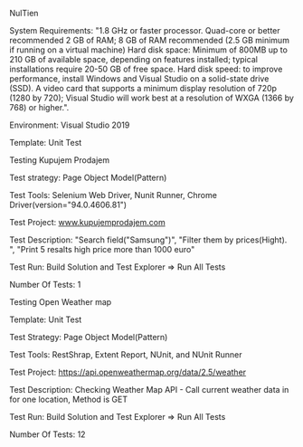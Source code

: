 NulTien


System Requirements: "1.8 GHz or faster processor. Quad-core or better recommended 2 GB of RAM; 8 GB of RAM recommended (2.5 GB minimum if running on a virtual machine) Hard disk space: Minimum of 800MB up to 210 GB of available space, depending on features installed; typical installations require 20-50 GB of free space. Hard disk speed: to improve performance, install Windows and Visual Studio on a solid-state drive (SSD). A video card that supports a minimum display resolution of 720p (1280 by 720); Visual Studio will work best at a resolution of WXGA (1366 by 768) or higher.".

Environment: Visual Studio 2019

Template: Unit Test

Testing Kupujem Prodajem

Test strategy: Page Object Model(Pattern)

Test Tools: Selenium Web Driver, Nunit Runner, Chrome Driver(version="94.0.4606.81")

Test Project: www.kupujemprodajem.com

Test Description: "Search field("Samsung")", "Filter them by prices(Hight). ", "Print 5 resalts high price more than 1000 euro"

Test Run: Build Solution and Test Explorer => Run All Tests

Number Of Tests: 1

Testing Open Weather map

Template: Unit Test

Test Strategy: Page Object Model(Pattern)

Test Tools: RestShrap, Extent Report, NUnit, and NUnit Runner

Test Project: https://api.openweathermap.org/data/2.5/weather

Test Description: Checking Weather Map API - Call current weather data in for one location, Method is GET

Test Run: Build Solution and Test Explorer => Run All Tests

Number Of Tests: 12
